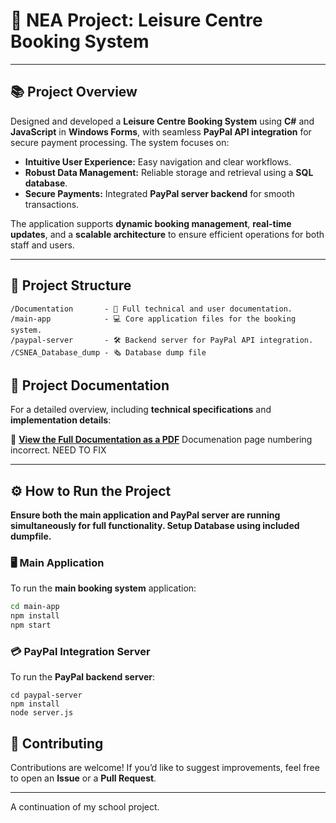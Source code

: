 # 🏸 **NEA Project: Leisure Centre Booking System**

---

## 📚 **Project Overview**

Designed and developed a **Leisure Centre Booking System** using **C#** and **JavaScript** in **Windows Forms**, with seamless **PayPal API integration** for secure payment processing. The system focuses on:

- **Intuitive User Experience:** Easy navigation and clear workflows.
- **Robust Data Management:** Reliable storage and retrieval using a **SQL database**.
- **Secure Payments:** Integrated **PayPal server backend** for smooth transactions.

The application supports **dynamic booking management**, **real-time updates**, and a **scalable architecture** to ensure efficient operations for both staff and users.

---

## 📂 **Project Structure**

```
/Documentation       - 📄 Full technical and user documentation.
/main-app            - 💻 Core application files for the booking system.
/paypal-server       - 🛠️ Backend server for PayPal API integration.
/CSNEA_Database_dump - 🗞️ Database dump file

```

## 📄 **Project Documentation**

For a detailed overview, including **technical specifications** and **implementation details**:

📄 [**View the Full Documentation as a PDF**](https://github.com/tu5h/NEA/blob/main/Documentation/nea%20github.pdf)
Documenation page numbering incorrect. NEED TO FIX

---

## ⚙️ **How to Run the Project**

**Ensure both the main application and PayPal server are running simultaneously for full functionality. Setup Database using included dumpfile.**


### 🖥️ **Main Application**

To run the **main booking system** application:

```bash
cd main-app
npm install
npm start

```

### 💳 **PayPal Integration Server**

To run the **PayPal backend server**:

```
cd paypal-server
npm install
node server.js

```


## 🤝 **Contributing**

Contributions are welcome! If you’d like to suggest improvements, feel free to open an **Issue** or a **Pull Request**.

---

A continuation of my school project.
